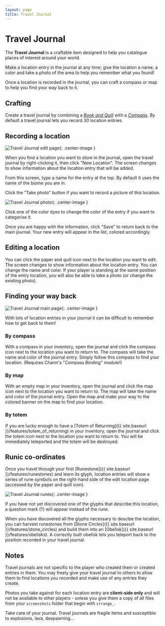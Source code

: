 ```yaml
---
layout: page
title: Travel Journal
---
```


# Travel Journal


The **Travel Journal** is a craftable item designed to help you catalogue places of interest around your world.

Make a location entry in the journal at any time; give the location a name, a color and take a photo of the area to help you remember what you found!

Once a location is recorded in the journal, you can craft a compass or map to help you find your way back to it.

## Crafting

Create a travel journal by combining a *[Book and Quill](https://minecraft.gamepedia.com/Book_and_Quill)* with a *[Compass](https://minecraft.gamepedia.com/Compass)*.
By default a travel journal lets you record 30 location entries.

## Recording a location

![Travel Journal edit page](https://i.postimg.cc/bwbhQ0R3/Travel-Journal-Edit.jpg){: .center-image }

When you find a location you want to store in the journal, open the travel journal by right-clicking it, then click "New Location".  The screen changes to show information about the location entry that will be added.

From this screen, type a name for the entry at the top.  By default it uses the name of the biome you are in.

Click the "Take photo" button if you want to record a picture of this location.

![Travel Journal photo](https://i.postimg.cc/NM9X8w0F/Travel-Journal-Photo2.jpg){: .center-image }

Click one of the color dyes to change the color of the entry if you want to categorise it.

Once you are happy with the information, click "Save" to return back to the main journal.  Your new entry will appear in the list, colored accordingly.

## Editing a location

You can click the paper and quill icon next to the location you want to edit.  The screen changes to show information about the location entry.  You can change the name and color.  If your player is standing at the same position of the entry location, you will also be able to take a photo (or change the existing photo).

## Finding your way back

![Travel Journal main page](https://i.postimg.cc/hG1RYS6m/Travel-Journal-Overview.jpg){: .center-image }

With lots of location entries in your journal it can be difficult to remember how to get back to them!

### By compass

With a compass in your inventory, open the journal and click the compass icon next to the location you want to return to.  The compass will take the name and color of the journal entry.  Simply follow this compass to find your location.  (Requires Charm's "Compass Binding" module!)

### By map

With an empty map in your inventory, open the journal and click the map icon next to the location you want to return to.  The map will take the name and color of the journal entry.  Open the map and make your way to the colored banner on the map to find your location.

### By totem

If you are lucky enough to have a [Totem of Returning]({{ site.baseurl }}/features/totem_of_returning) in your inventory, open the journal and click the totem icon next to the location you want to return to.  You will be immediately teleported and the totem will be destroyed.

## Runic co-ordinates

Once you travel through your first [Runestone]({{ site.baseurl }}/features/runestones) and learn its glyph, location entries will show a series of rune symbols on the right-hand side of the edit location page (accessed by the paper and quill icon). 

![Travel Journal runes](https://i.postimg.cc/L5vmnJM1/Travel-Journal-Runes.jpg){: .center-image }

If you have not yet discovered one of the glyphs that describe this location, a question mark (?) will appear instead of the rune.

When you have discovered all the glyphs necessary to descibe the location, you can harvest runestones from [Stone Circles]({{ site.baseurl }}/features/stone_circles) and build them into an [Obelisk]({{ site.baseurl }}/features/obelisks).  A correctly built obelisk lets you teleport back to the position recorded in your travel journal.

## Notes

Travel journals are not specific to the player who created them or created entries in them.  You may freely give your travel journal to others to allow them to find locations you recorded and make use of any entries they create.

Photos you take against for each location entry are **client-side only** and will not be available to other players - unless you give them a copy of all files from your `screenshots` folder that begin with `strange_`. 

Take care of your journal.  Travel journals are fragile items and susceptible to explosions, lava, despawning...